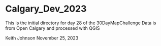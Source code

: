 # Calgary_Dev_2023
This is the initial directory for day 28 of the 30DayMapChallenge
Data is from Open Calgary and processed with QGIS

Keith Johnson
November 25, 2023
